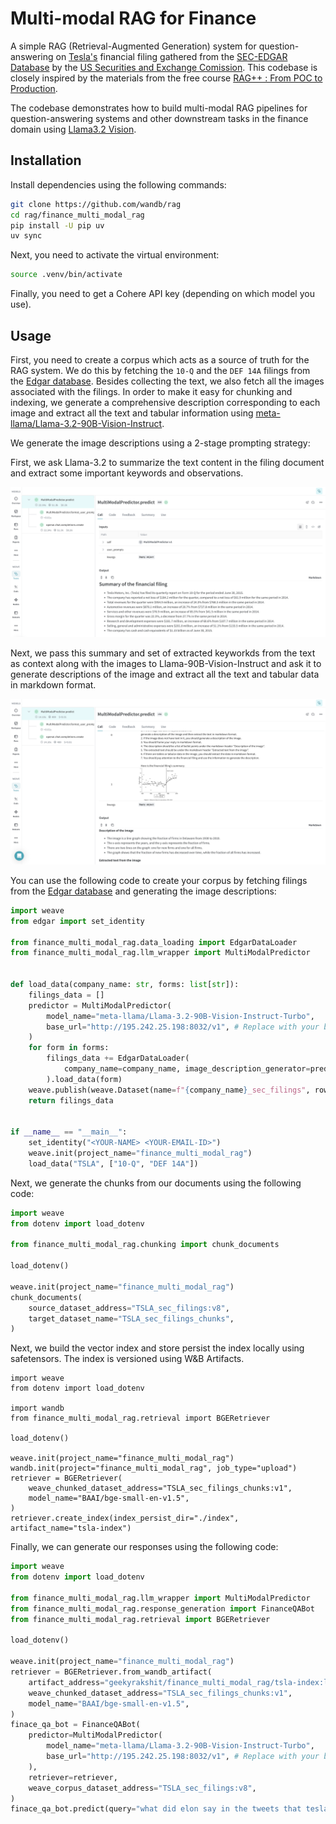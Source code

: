 # Multi-modal RAG for Finance

A simple RAG (Retrieval-Augmented Generation) system for question-answering on [Tesla's](https://www.tesla.com/) financial filing gathered from the [SEC-EDGAR Database](https://www.sec.gov/edgar) by the [US Securities and Exchange Comission](https://www.sec.gov/). This codebase is closely inspired by the materials from the free course [RAG++ : From POC to Production](https://www.wandb.courses/courses/rag-in-production).

The codebase demonstrates how to build multi-modal RAG pipelines for question-answering systems and other downstream tasks in the finance domain using [Llama3.2 Vision](https://huggingface.co/meta-llama/Llama-3.2-90B-Vision).  

## Installation

Install dependencies using the following commands:

```bash
git clone https://github.com/wandb/rag
cd rag/finance_multi_modal_rag
pip install -U pip uv
uv sync
```

Next, you need to activate the virtual environment:

```bash
source .venv/bin/activate
```

Finally, you need to get a Cohere API key (depending on which model you use).

## Usage

First, you need to create a corpus which acts as a source of truth for the RAG system. We do this by fetching the `10-Q` and the `DEF 14A` filings from the [Edgar database](https://www.sec.gov/edgar). Besides collecting the text, we also fetch all the images associated with the filings. In order to make it easy for chunking and indexing, we generate a comprehensive description corresponding to each image and extract all the text and tabular information using [meta-llama/Llama-3.2-90B-Vision-Instruct](https://huggingface.co/meta-llama/Llama-3.2-90B-Vision-Instruct).

We generate the image descriptions using a 2-stage prompting strategy:

First, we ask Llama-3.2 to summarize the text content in the filing document and extract some important keywords and observations.

![](./assets/trace_1.png)

Next, we pass this summary and set of extracted keyworkds from the text as context along with the images to Llama-90B-Vision-Instruct and ask it to generate descriptions of the image and extract all the text and tabular data in markdown format.

![](./assets/trace_3.png)

You can use the following code to create your corpus by fetching filings from the [Edgar database](https://www.sec.gov/edgar) and generating the image descriptions:

```python
import weave
from edgar import set_identity

from finance_multi_modal_rag.data_loading import EdgarDataLoader
from finance_multi_modal_rag.llm_wrapper import MultiModalPredictor


def load_data(company_name: str, forms: list[str]):
    filings_data = []
    predictor = MultiModalPredictor(
        model_name="meta-llama/Llama-3.2-90B-Vision-Instruct-Turbo",
        base_url="http://195.242.25.198:8032/v1", # Replace with your base URL
    )
    for form in forms:
        filings_data += EdgarDataLoader(
            company_name=company_name, image_description_generator=predictor
        ).load_data(form)
    weave.publish(weave.Dataset(name=f"{company_name}_sec_filings", rows=filings_data))
    return filings_data


if __name__ == "__main__":
    set_identity("<YOUR-NAME> <YOUR-EMAIL-ID>")
    weave.init(project_name="finance_multi_modal_rag")
    load_data("TSLA", ["10-Q", "DEF 14A"])
```

Next, we generate the chunks from our documents using the following code:

```python
import weave
from dotenv import load_dotenv

from finance_multi_modal_rag.chunking import chunk_documents

load_dotenv()

weave.init(project_name="finance_multi_modal_rag")
chunk_documents(
    source_dataset_address="TSLA_sec_filings:v8",
    target_dataset_name="TSLA_sec_filings_chunks",
)
```

Next, we build the vector index and store persist the index locally using safetensors. The index is versioned using W&B Artifacts.

```
import weave
from dotenv import load_dotenv

import wandb
from finance_multi_modal_rag.retrieval import BGERetriever

load_dotenv()

weave.init(project_name="finance_multi_modal_rag")
wandb.init(project="finance_multi_modal_rag", job_type="upload")
retriever = BGERetriever(
    weave_chunked_dataset_address="TSLA_sec_filings_chunks:v1",
    model_name="BAAI/bge-small-en-v1.5",
)
retriever.create_index(index_persist_dir="./index", artifact_name="tsla-index")
```

Finally, we can generate our responses using the following code:

```python
import weave
from dotenv import load_dotenv

from finance_multi_modal_rag.llm_wrapper import MultiModalPredictor
from finance_multi_modal_rag.response_generation import FinanceQABot
from finance_multi_modal_rag.retrieval import BGERetriever

load_dotenv()

weave.init(project_name="finance_multi_modal_rag")
retriever = BGERetriever.from_wandb_artifact(
    artifact_address="geekyrakshit/finance_multi_modal_rag/tsla-index:latest",
    weave_chunked_dataset_address="TSLA_sec_filings_chunks:v1",
    model_name="BAAI/bge-small-en-v1.5",
)
finace_qa_bot = FinanceQABot(
    predictor=MultiModalPredictor(
        model_name="meta-llama/Llama-3.2-90B-Vision-Instruct-Turbo",
        base_url="http://195.242.25.198:8032/v1", # Replace with your base URL
    ),
    retriever=retriever,
    weave_corpus_dataset_address="TSLA_sec_filings:v8",
)
finace_qa_bot.predict(query="what did elon say in the tweets that tesla reported?")
```
